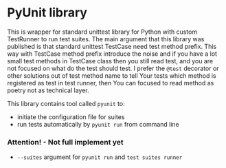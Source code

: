 # PyUnit library
This is wrapper for standard unittest library for Python with custom TestRunner to run test suites.
The main argument that this library was published is that standard unittest TestCase need test method prefix.
This way with TestCase method prefix introduce the noise and if you have a lot small test methods in TestCase
class then you still read test, and you are not focused on what do the test should test.
I prefer the `@test` decorator or other solutions out of test method name to tell Your tests which method 
is registered as test in test runner, then You can focused to read method as poetry not as technical layer.

This library contains tool called `pyunit` to:
- initiate the configuration file for suites
- run tests automatically by `pyunit run` from command line 


### Attention! - Not full implement yet

-  `--suites` argument for `pyunit run` and `test suites runner`
